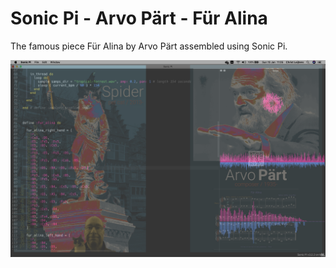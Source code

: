 # Sonic Pi - Arvo Pärt - Für Alina

The famous piece Für Alina by Arvo Pärt assembled using Sonic Pi.

![alt text](sonic_pi_arvo_part_cover.png "Sonic Pi - Arvo Pärt, Für Alina")
